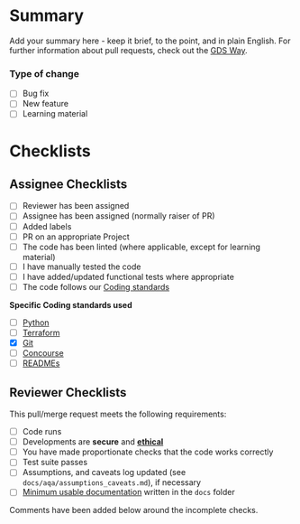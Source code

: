 # Summary

Add your summary here - keep it brief, to the point, and in plain English. For further information about pull requests,
check out the [GDS Way][gds-way].

### Type of change

* [ ] Bug fix
* [ ] New feature
* [ ] Learning material

# Checklists

<!--
These are DO-CONFIRM checklists; it CONFIRMs that you have Done each item.

Outstanding actions should be completed before reviewers are assigned; if actions are irrelevant, please try and add a
comment stating why.

Incomplete pull/merge requests MAY be blocked until actions are resolved, or closed at the reviewers' discretion.
-->

## Assignee Checklists

* [ ] Reviewer has been assigned
* [ ] Assignee has been assigned (normally raiser of PR)
* [ ] Added labels
* [ ] PR on an appropriate Project
* [ ] The code has been linted (where applicable, except for learning material)
* [ ] I have manually tested the code
* [ ] I have added/updated functional tests where appropriate
* [ ] The code follows our [Coding standards](https://github.com/companieshouse/styleguides)

__Specific Coding standards used__
* [ ] [Python](https://github.com/companieshouse/styleguides/blob/master/python.md)
* [ ] [Terraform](https://github.com/companieshouse/styleguides/blob/master/terraform.md)
* [x] [Git](https://github.com/companieshouse/styleguides/blob/master/git.md)
* [ ] [Concourse](https://github.com/companieshouse/styleguides/blob/master/concourse_pipeline.md)
* [ ] [READMEs](https://github.com/companieshouse/styleguides/blob/master/READMEs.md)

## Reviewer Checklists

This pull/merge request meets the following requirements:

- [ ] Code runs
- [ ] Developments are **secure** and [**ethical**][data-ethics-framework]
- [ ] You have made proportionate checks that the code works correctly
- [ ] Test suite passes
- [ ] Assumptions, and caveats log updated (see `docs/aqa/assumptions_caveats.md`), if necessary
- [ ] [Minimum usable documentation][agilemodeling] written in the `docs` folder

Comments have been added below around the incomplete checks.

[data-ethics-framework]: https://www.gov.uk/government/publications/data-ethics-framework
[gds-way]: https://gds-way.cloudapps.digital/standards/pull-requests.html
[agilemodeling]: http://agilemodeling.com/essays/documentLate.htm
